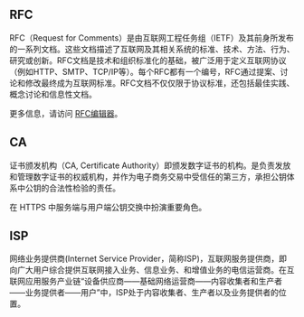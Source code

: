 
## **RFC**

RFC（Request for Comments）是由互联网工程任务组（IETF）及其前身所发布的一系列文档。这些文档描述了互联网及其相关系统的标准、技术、方法、行为、研究或创新。RFC文档是技术和组织标准化的基础，被广泛用于定义互联网协议（例如HTTP、SMTP、TCP/IP等）。每个RFC都有一个编号，RFC通过提案、讨论和修改最终成为互联网标准。RFC文档不仅仅限于协议标准，还包括最佳实践、概念讨论和信息性文档。

更多信息，请访问 [RFC编辑器](https://www.rfc-editor.org/)。


## **CA**


证书颁发机构（CA, Certificate Authority）即颁发数字证书的机构。是负责发放和管理数字证书的权威机构，并作为电子商务交易中受信任的第三方，承担公钥体系中公钥的合法性检验的责任。

在 HTTPS 中服务端与用户端公钥交换中扮演重要角色。


## **ISP**

网络业务提供商(Internet Service Provider，简称ISP)，互联网服务提供商，即向广大用户综合提供互联网接入业务、信息业务、和增值业务的电信运营商。在互联网应用服务产业链“设备供应商——基础网络运营商——内容收集者和生产者——业务提供者——用户”中，ISP处于内容收集者、生产者以及业务提供者的位置。